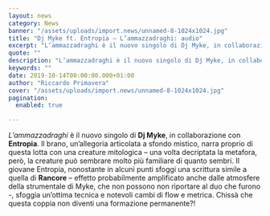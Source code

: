 ```yaml
---
layout: news
category: News
banner: "/assets/uploads/import.news/unnamed-8-1024x1024.jpg"
title: "Dj Myke ft. Entropia – L’ammazzadraghi: audio"
excerpt: "L’ammazzadraghi è il nuovo singolo di Dj Myke, in collaborazione con Entropia. Il brano, un’allegoria articolata a sfondo mistico, narra proprio di questa lotta con una creature mitologica – una volta decriptata la metafora, però, la creature può sembrare molto più familiare di quanto sembri. Il giovane Entropia, nonostante in alcuni punti sfoggi una scrittura [&hellip"
quote: ""
description: "L’ammazzadraghi è il nuovo singolo di Dj Myke, in collaborazione con Entropia. Il brano, un’allegoria articolata a sfondo mistico, narra proprio di questa lotta con una creature mitologica – una volta decriptata la metafora, però, la creature può sembrare molto più familiare di quanto sembri. Il giovane Entropia, nonostante in alcuni punti sfoggi una scrittura [&hellip"
keywords: ""
date: 2019-10-14T00:00:00.000+01:00
author: "Riccardo Primavera"
cover: "/assets/uploads/import.news/unnamed-8-1024x1024.jpg"
pagination:
  enabled: true

---
```


_L’ammazzadraghi_ è il nuovo singolo di **Dj Myke**, in collaborazione con **Entropia**. Il brano, un’allegoria articolata a sfondo mistico, narra proprio di questa lotta con una creature mitologica – una volta decriptata la metafora, però, la creature può sembrare molto più familiare di quanto sembri. Il giovane Entropia, nonostante in alcuni punti sfoggi una scrittura simile a quella di **Rancore** – effetto probabilmente amplificato anche dalle atmosfere della strumentale di Myke, che non possono non riportare al duo che furono -, sfoggia un’ottima tecnica e notevoli cambi di flow e metrica. Chissà che questa coppia non diventi una formazione permanente?!